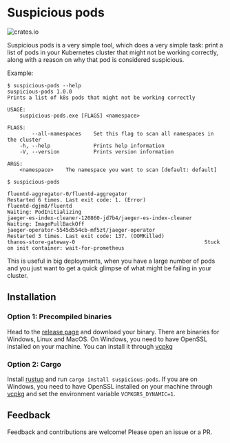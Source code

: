 # Suspicious pods

![crates.io](https://img.shields.io/crates/v/suspicious-pods.svg)

Suspicious pods is a very simple tool, which does a very simple task: print a list of pods in your Kubernetes cluster that might not be working correctly, along with a reason on why that pod is considered suspicious.

Example:

```
$ suspicious-pods --help
suspicious-pods 1.0.0
Prints a list of k8s pods that might not be working correctly

USAGE:
    suspicious-pods.exe [FLAGS] <namespace>

FLAGS:
        --all-namespaces    Set this flag to scan all namespaces in the cluster
    -h, --help              Prints help information
    -V, --version           Prints version information

ARGS:
    <namespace>    The namespace you want to scan [default: default]
    
$ suspicious-pods

fluentd-aggregator-0/fluentd-aggregator                         Restarted 6 times. Last exit code: 1. (Error)
fluentd-dgjm8/fluentd                                           Waiting: PodInitializing
jaeger-es-index-cleaner-120860-jd7b4/jaeger-es-index-cleaner    Waiting: ImagePullBackOff
jaeger-operator-5545d554cb-mf5zt/jaeger-operator                Restarted 3 times. Last exit code: 137. (OOMKilled)
thanos-store-gateway-0                                          Stuck on init container: wait-for-prometheus
```

This is useful in big deployments, when you have a large number of pods and you just want to get a quick glimpse of what might be failing in your cluster.

## Installation

### Option 1: Precompiled binaries

Head to the [release page](https://github.com/edrevo/suspicious-pods/releases) and download your binary. There are binaries for Windows, Linux and MacOS. On Windows, you need to have OpenSSL installed on your machine. You can install it through [vcpkg](https://github.com/Microsoft/vcpkg)

### Option 2: Cargo

Install [rustup](https://rustup.rs/) and run `cargo install suspicious-pods`. If you are on Windows, you need to have OpenSSL installed on your machine through [vcpkg](https://github.com/Microsoft/vcpkg) and set the environment variable `VCPKGRS_DYNAMIC=1`.


## Feedback

Feedback and contributions are welcome! Please open an issue or a PR.
